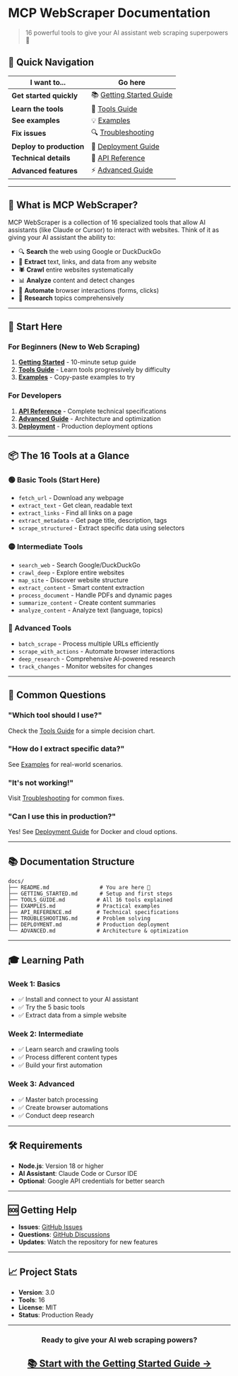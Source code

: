 # MCP WebScraper Documentation

> 16 powerful tools to give your AI assistant web scraping superpowers 🚀

## 🎯 Quick Navigation

| I want to... | Go here |
|-------------|---------|
| **Get started quickly** | 📚 [Getting Started Guide](./GETTING_STARTED.md) |
| **Learn the tools** | 🔧 [Tools Guide](./TOOLS_GUIDE.md) |
| **See examples** | 💡 [Examples](./EXAMPLES.md) |
| **Fix issues** | 🔍 [Troubleshooting](./TROUBLESHOOTING.md) |
| **Deploy to production** | 🚀 [Deployment Guide](./DEPLOYMENT.md) |
| **Technical details** | 📖 [API Reference](./API_REFERENCE.md) |
| **Advanced features** | ⚡ [Advanced Guide](./ADVANCED.md) |

---

## 🤔 What is MCP WebScraper?

MCP WebScraper is a collection of 16 specialized tools that allow AI assistants (like Claude or Cursor) to interact with websites. Think of it as giving your AI assistant the ability to:

- 🔍 **Search** the web using Google or DuckDuckGo
- 📄 **Extract** text, links, and data from any website
- 🕷️ **Crawl** entire websites systematically
- 📊 **Analyze** content and detect changes
- 🤖 **Automate** browser interactions (forms, clicks)
- 🧠 **Research** topics comprehensively

---

## 🚀 Start Here

### For Beginners (New to Web Scraping)

1. **[Getting Started](./GETTING_STARTED.md)** - 10-minute setup guide
2. **[Tools Guide](./TOOLS_GUIDE.md)** - Learn tools progressively by difficulty
3. **[Examples](./EXAMPLES.md)** - Copy-paste examples to try

### For Developers

1. **[API Reference](./API_REFERENCE.md)** - Complete technical specifications
2. **[Advanced Guide](./ADVANCED.md)** - Architecture and optimization
3. **[Deployment](./DEPLOYMENT.md)** - Production deployment options

---

## 📦 The 16 Tools at a Glance

### 🟢 Basic Tools (Start Here)
- `fetch_url` - Download any webpage
- `extract_text` - Get clean, readable text
- `extract_links` - Find all links on a page
- `extract_metadata` - Get page title, description, tags
- `scrape_structured` - Extract specific data using selectors

### 🟡 Intermediate Tools
- `search_web` - Search Google/DuckDuckGo
- `crawl_deep` - Explore entire websites
- `map_site` - Discover website structure
- `extract_content` - Smart content extraction
- `process_document` - Handle PDFs and dynamic pages
- `summarize_content` - Create content summaries
- `analyze_content` - Analyze text (language, topics)

### 🔴 Advanced Tools
- `batch_scrape` - Process multiple URLs efficiently
- `scrape_with_actions` - Automate browser interactions
- `deep_research` - Comprehensive AI-powered research
- `track_changes` - Monitor websites for changes

---

## 💬 Common Questions

### "Which tool should I use?"
Check the [Tools Guide](./TOOLS_GUIDE.md#quick-tool-selection-guide) for a simple decision chart.

### "How do I extract specific data?"
See [Examples](./EXAMPLES.md) for real-world scenarios.

### "It's not working!"
Visit [Troubleshooting](./TROUBLESHOOTING.md) for common fixes.

### "Can I use this in production?"
Yes! See [Deployment Guide](./DEPLOYMENT.md) for Docker and cloud options.

---

## 📚 Documentation Structure

```
docs/
├── README.md                # You are here 👋
├── GETTING_STARTED.md       # Setup and first steps
├── TOOLS_GUIDE.md          # All 16 tools explained
├── EXAMPLES.md             # Practical examples
├── API_REFERENCE.md        # Technical specifications
├── TROUBLESHOOTING.md      # Problem solving
├── DEPLOYMENT.md           # Production deployment
└── ADVANCED.md             # Architecture & optimization
```

---

## 🎓 Learning Path

### Week 1: Basics
- ✅ Install and connect to your AI assistant
- ✅ Try the 5 basic tools
- ✅ Extract data from a simple website

### Week 2: Intermediate
- ✅ Learn search and crawling tools
- ✅ Process different content types
- ✅ Build your first automation

### Week 3: Advanced
- ✅ Master batch processing
- ✅ Create browser automations
- ✅ Conduct deep research

---

## 🛠️ Requirements

- **Node.js**: Version 18 or higher
- **AI Assistant**: Claude Code or Cursor IDE
- **Optional**: Google API credentials for better search

---

## 🆘 Getting Help

- **Issues**: [GitHub Issues](https://github.com/your-username/mcp-webscraper/issues)
- **Questions**: [GitHub Discussions](https://github.com/your-username/mcp-webscraper/discussions)
- **Updates**: Watch the repository for new features

---

## 📈 Project Stats

- **Version**: 3.0
- **Tools**: 16
- **License**: MIT
- **Status**: Production Ready

---

<div align="center">

### Ready to give your AI web scraping powers?

## [📚 Start with the Getting Started Guide →](./GETTING_STARTED.md)

</div>